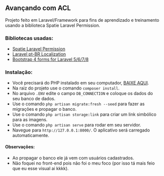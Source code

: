 ## Avançando com ACL

Projeto feito em Laravel/Framework para fins de aprendizado e treinamento usando a biblioteca Spatie Laravel Permission.

### Bibliotecas usadas:
* [Spatie Laravel Permission](https://spatie.be/docs/laravel-permission/v5/introduction)
* [Laravel pt-BR Localization](https://github.com/lucascudo/laravel-pt-BR-localization)
* [Bootstrap 4 forms for Laravel 5/6/7/8](https://github.com/netojose/laravel-bootstrap-4-forms)

### Instalação: 

* Você precisará do PHP instalado em seu computador, [BAIXE AQUI](https://www.php.net/downloads). 
* Na raiz do projeto use o comando `composer install`. 
* No arquivo `.ENV` edite o campo `DB_CONNECTION` e coloque os dados do seu banco de dados.
* Use o comando `php artisan migrate:fresh --seed` para fazer as migrações e propagar o banco.
* Use o comando `php artisan storage:link` para criar um link simbólico para as imagens.
* Use o comando `php artisan serve` para rodar em seu servidor.
* Navegue para `http://127.0.0.1:8000/`. O aplicativo será carregado automaticamente.

#### Observações:
* Ao propagar o banco ele já vem com usuários cadastrados.
* Não foquei no front-end pois não foi o meu foco (por isso tá mais feio que eu esse visual ai kkkk).
